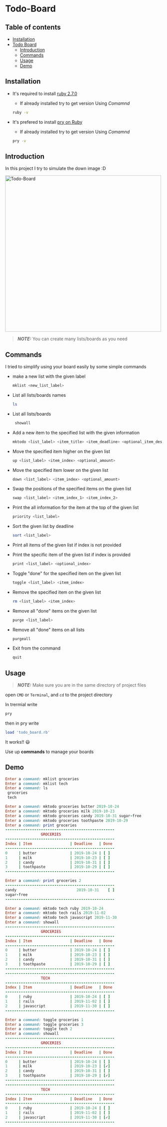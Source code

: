 # Todo-Board

## Table of contents
* [Installation](#installation)
* [Todo Board](#todo-board)
    * [Introduction](#introduction)
    * [Commands](#commands)
    * [Usage](#usage)
    * [Demo](#demo)
    
## Installation
- It's required to install [ruby 2.7.0](https://www.ruby-lang.org/en/documentation/installation/)

    - If already installed try to get version Using *Comamnd* 
    ```bash 
    ruby -v
    ```
- It's prefered to install [pry on Ruby](https://www.sitepoint.com/pry-a-simple-start/#:~:text=To%20start%20pry%2C%20simply%20type,the%20Rails%20console%20with%20Pry.)
    - If already installed try to get version Using *Comamnd* 
    ```bash 
    pry -v
    ```
    
## Introduction
In this project I try to simulate the down image :D

<img alt="Todo-Board" src="https://miro.medium.com/max/568/1*xfUyRnZltS45gsXkVy526w.jpeg" width="500">

> **_NOTE:_** You can create many lists/boards as you need

## Commands

I tried to simplify using your board easily by some simple commands

- make a new list with the given label
    ```bash
    mklist <new_list_label>
    ```
    
- List all lists/boards names
    ```bash
    ls
    ```

- List all lists/boards

    ```bash
     showall
     ```
     
- Add a new item to the specified list with the given information

    ```bash
    mktodo <list_label> <item_title> <item_deadline> <optional_item_description>
    ```
    
- Move the specified item higher on the given list

    ```bash
    up <list_label> <item_index> <optional_amount>
    ```
    
- Move the specified item lower on the given list

    ```bash
    down <list_label> <item_index> <optional_amount>
    ```
    
- Swap the positions of the specified items on the given list

    ```bash
    swap <list_label> <item_index_1> <item_index_2>
    ```

- Print the all information for the item at the top of the given list

    ```bash
    priority <list_label>
    ```

- Sort the given list by deadline

    ```bash
    sort <list_label>
    ```

- Print all items of the given list if index is not provided
- Print the specific item of the given list if index is provided

    ```bash
    print <list_label> <optional_index>
    ```
      
- Toggle "done" for the specified item on the given list

   ```bash
   toggle <list_label> <item_index>
   ```
      
- Remove the specified item on the given list

   ```bash
   rm <list_label> <item_index>
   ```
      
- Remove all "done" items on the given list

   ```bash
   purge <list_label>
   ```
      
- Remove all "done" items on all lists

   ```bash
   purgeall
   ```
      
- Exit from the command

   ```bash
   quit
   ```

## Usage 

> **_NOTE:_** Make sure you are in the same directory of project files

open `CMD` or `Terminal`, and `cd` to the project directory

In trermial write 

```bash
pry
```
then in pry write

```ruby
load 'todo_board.rb'
```
It works!! :smiley:

Use up **commands** to manage your boards 

## Demo 

```ruby
Enter a command: mklist groceries
Enter a command: mklist tech
Enter a command: ls
 groceries
 tech

Enter a command: mktodo groceries butter 2019-10-24
Enter a command: mktodo groceries milk 2019-10-23
Enter a command: mktodo groceries candy 2019-10-31 sugar-free
Enter a command: mktodo groceries toothpaste 2019-10-29
Enter a command: print groceries
-------------------------------------------------
                GROCERIES
-------------------------------------------------
Index | Item                 | Deadline   | Done
-------------------------------------------------
0     | butter               | 2019-10-24 | [ ]
1     | milk                 | 2019-10-23 | [ ]
2     | candy                | 2019-10-31 | [ ]
3     | toothpaste           | 2019-10-29 | [ ]
-------------------------------------------------

Enter a command: print groceries 2
-------------------------------------------------
candy                           2019-10-31    [ ]
sugar-free
-------------------------------------------------

Enter a command: mktodo tech ruby 2019-10-24
Enter a command: mktodo tech rails 2019-11-02
Enter a command: mktodo tech javascript 2019-11-30
Enter a command: showall
-------------------------------------------------
                GROCERIES
-------------------------------------------------
Index | Item                 | Deadline   | Done
-------------------------------------------------
0     | butter               | 2019-10-24 | [ ]
1     | milk                 | 2019-10-23 | [ ]
2     | candy                | 2019-10-31 | [ ]
3     | toothpaste           | 2019-10-29 | [ ]
-------------------------------------------------
-------------------------------------------------
                TECH
-------------------------------------------------
Index | Item                 | Deadline   | Done
-------------------------------------------------
0     | ruby                 | 2019-10-24 | [ ]
1     | rails                | 2019-11-02 | [ ]
2     | javascript           | 2019-11-30 | [ ]
-------------------------------------------------

Enter a command: toggle groceries 1
Enter a command: toggle groceries 3
Enter a command: toggle tech 2
Enter a command: showall
-------------------------------------------------
                GROCERIES
-------------------------------------------------
Index | Item                 | Deadline   | Done
-------------------------------------------------
0     | butter               | 2019-10-24 | [ ]
1     | milk                 | 2019-10-23 | [✓]
2     | candy                | 2019-10-31 | [ ]
3     | toothpaste           | 2019-10-29 | [✓]
-------------------------------------------------
-------------------------------------------------
                TECH
-------------------------------------------------
Index | Item                 | Deadline   | Done
-------------------------------------------------
0     | ruby                 | 2019-10-24 | [ ]
1     | rails                | 2019-11-02 | [ ]
2     | javascript           | 2019-11-30 | [✓]
-------------------------------------------------
```
